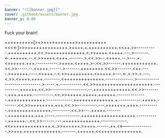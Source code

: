 ```yaml
---
banner: "![[banner.jpg]]"
cover: .gitbook/assets/banner.jpg
banner_y: 0.68
---
```

Fuck your brain!

++++++++++[>+>+++>+++++++>++++++++++<<<<-]>>>++++++++++++++.>++++.+.++++++++++.<<++.>>----------.++++++++++.<<.>+++++++++++++.<.>>++++.<++++.---.>-------.<-.++++++.--.<.>>++++.<+++.-------.>.<<.>>--.<++++.--.>---.+.<++++++.+++.-----------.>++++.<++++.>-.<<.>>------.++++++++++++.<<.>>-----.--.<++++.------.>-------.++++++++.<<.>>-------.<++.----.>++++++.----.<++++.-.<.>>+++++++++.<+++++.>---.<-.<.>>.<.---.<.>>.<++++.++++.--------.<++++++++++++++.--------------.>-----------------------------.>-----.+.-----------.<<.>>++++++++++++++++++++.----------.++++++.<<.>>------------------.--.+++++++++++++.<<.>>--------.+++.+++++.----------.<<.>>+++++.+++++.++++++.---------------.+++++++++++++.-------------.++++++++++++++.+.-----------.+++++.-------.<<.>>++++++++.+++.<<.>>----------.---.+++++++.++++.----------.+++++++++++++++.---------.<<.>>---.+++++.--------.+++++++++.+++.-----.------------.+++++++++++++++++++.-----------.++++++.-.<<.>>------.---.+++++++++++++.-------------.<<++++++++++++++.<..>>++++++.>++++.------.++.<<--------------.>>+++.+++++++++++++.-------.++++++.<<++++++++++++++.